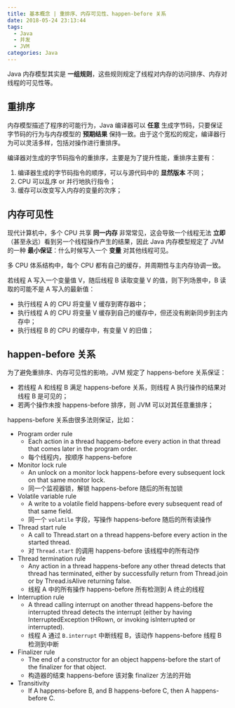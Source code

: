 ```yaml
---
title: 基本概念 | 重排序、内存可见性、happen-before 关系
date: 2018-05-24 23:13:44
tags:
  - Java
  - 并发
  - JVM
categories: Java
---
```


Java 内存模型其实是 **一组规则**，这些规则规定了线程对内存的访问排序、内存对线程的可见性等。

<!-- more -->

## 重排序

内存模型描述了程序的可能行为，Java 编译器可以 **任意** 生成字节码，只要保证字节码的行为与内存模型的  **预期结果** 保持一致。由于这个宽松的规定，编译器行为可以灵活多样，包括对操作进行重排序。

编译器对生成的字节码指令的重排序，主要是为了提升性能，重排序主要有：

1. 编译器生成的字节码指令的顺序，可以与源代码中的 **显然版本** 不同；
1. CPU 可以乱序 or 并行地执行指令；
1. 缓存可以改变写入内存的变量的次序；

## 内存可见性

现代计算机中，多个 CPU 共享 **同一内存** 非常常见，这会导致一个线程无法 **立即**（甚至永远）看到另一个线程操作产生的结果，因此 Java 内存模型规定了 JVM 的一种 **最小保证**：什么时候写入一个 **变量** 对其他线程可见。

多 CPU 体系结构中，每个 CPU 都有自己的缓存，并周期性与主内存协调一致。

若线程 A 写入一个变量值 V，随后线程 B 读取变量 V 的值，则下列场景中，B 读取的可能不是 A 写入的最新值：

* 执行线程 A 的 CPU 将变量 V 缓存到寄存器中；
* 执行线程 A 的 CPU 将变量 V 缓存到自己的缓存中，但还没有刷新同步到主内存中；
* 执行线程 B 的 CPU 的缓存中，有变量 V 的旧值；

## happen-before 关系

为了避免重排序、内存可见性的影响，JVM 规定了 happens-before 关系保证：

* 若线程 A 和线程 B 满足 happens-before 关系，则线程 A 执行操作的结果对线程 B 是可见的；
* 若两个操作未按 happens-before 排序，则 JVM 可以对其任意重排序；

happens-before 关系由很多法则保证，比如：

* Program order rule
  + Each action in a thread happens-before every action in that thread that comes later in the program order. 
  + 每个线程内，按顺序 happens-before
* Monitor lock rule
  + An unlock on a monitor lock happens-before every subsequent lock on that same monitor lock. 
  + 同一个监视器锁，解锁 happens-before 随后的所有加锁
* Volatile variable rule
  + A write to a volatile field happens-before every subsequent read of that same field. 
  + 同一个 `volatile` 字段，写操作 happens-before 随后的所有读操作
* Thread start rule
  + A call to Thread.start on a thread happens-before every action in the started thread.
  + 对 `Thread.start` 的调用 happens-before 该线程中的所有动作 
* Thread termination rule
  + Any action in a thread happens-before any other thread detects that thread has terminated, either by successfully return from Thread.join or by Thread.isAlive returning false. 
  + 线程 A 中的所有操作 happens-before 所有检测到 A 终止的线程
* Interruption rule
  + A thread calling interrupt on another thread happens-before the interrupted thread detects the interrupt (either by having InterruptedException tHRown, or invoking isInterrupted or interrupted). 
  + 线程 A 通过 `B.interrupt` 中断线程 B，该动作 happens-before 线程 B 检测到中断
* Finalizer rule
  + The end of a constructor for an object happens-before the start of the finalizer for that object. 
  + 构造器的结束 happens-before 该对象 finalizer 方法的开始
* Transitivity
  + If A happens-before B, and B happens-before C, then A happens-before C. 